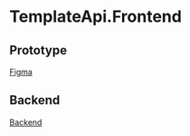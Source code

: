 # TemplateApi.Frontend

## Prototype

[Figma](https://www.figma.com/file/ulMkgJBNbKhIapx9Wwy0cJ/Template.Frontend?node-id=1802%3A107123)

## Backend

[Backend](https://github.com/flpinheiro/TemplateApi)
